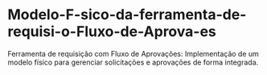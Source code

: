 # Modelo-F-sico-da-ferramenta-de-requisi-o-Fluxo-de-Aprova-es
Ferramenta de requisição com Fluxo de Aprovações: Implementação de um modelo físico para gerenciar solicitações e aprovações de forma integrada.
